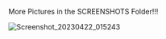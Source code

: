 More Pictures in the SCREENSHOTS Folder!!!


![Screenshot_20230422_015243](https://user-images.githubusercontent.com/117597206/233746532-ee6d74a5-5444-47eb-b1df-0d3723c74b77.png)
